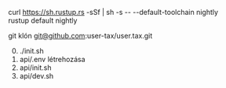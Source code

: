 curl https://sh.rustup.rs -sSf | sh -s -- --default-toolchain nightly<br>rustup default nightly

git klón git@github.com:user-tax/user.tax.git

0. ./init.sh
1. api/.env létrehozása
2. api/init.sh
3. api/dev.sh